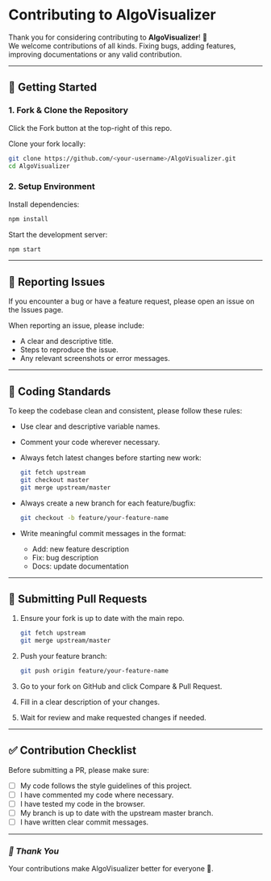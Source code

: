 # Contributing to AlgoVisualizer

Thank you for considering contributing to **AlgoVisualizer**! 🎉  
We welcome contributions of all kinds. Fixing bugs, adding features, improving documentations or any valid contribution.

---

## 🚀 Getting Started

### 1. Fork & Clone the Repository

Click the Fork button at the top-right of this repo.

Clone your fork locally:
```bash
git clone https://github.com/<your-username>/AlgoVisualizer.git
cd AlgoVisualizer
```

### 2. Setup Environment

Install dependencies:
```bash
npm install
```

Start the development server:
```bash
npm start
```
---

## 🐛 Reporting Issues
If you encounter a bug or have a feature request, please open an issue on the Issues page.

When reporting an issue, please include:
- A clear and descriptive title.
- Steps to reproduce the issue.
- Any relevant screenshots or error messages.

---
## 📌 Coding Standards
To keep the codebase clean and consistent, please follow these rules:
- Use clear and descriptive variable names.
- Comment your code wherever necessary.
- Always fetch latest changes before starting new work:

    ```bash
    git fetch upstream
    git checkout master
    git merge upstream/master
    ```
- Always create a new branch for each feature/bugfix:

    ```bash
    git checkout -b feature/your-feature-name
    ```
- Write meaningful commit messages in the format:
  - Add: new feature description
  - Fix: bug description
  - Docs: update documentation
---
## 🔀 Submitting Pull Requests

1. Ensure your fork is up to date with the main repo.
    ```bash
    git fetch upstream
    git merge upstream/master
    ```

2. Push your feature branch:
    ```bash
    git push origin feature/your-feature-name
    ```

3. Go to your fork on GitHub and click Compare & Pull Request.

4. Fill in a clear description of your changes.

5. Wait for review and make requested changes if needed.
---
## ✅ Contribution Checklist

Before submitting a PR, please make sure:

- [ ] My code follows the style guidelines of this project.
- [ ] I have commented my code where necessary.
- [ ] I have tested my code in the browser.
- [ ] My branch is up to date with the upstream master branch.
- [ ] I have written clear commit messages.

---
### *🎉 Thank You*
   Your contributions make AlgoVisualizer better for everyone 💙.